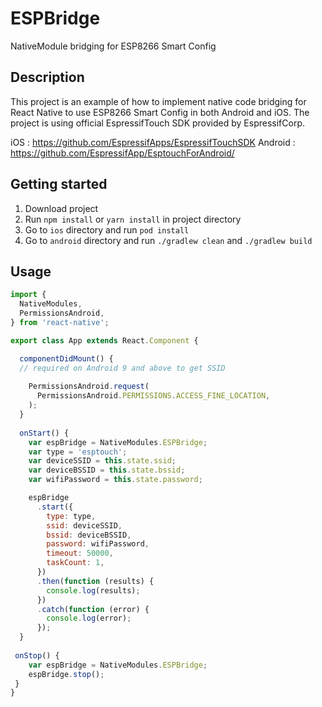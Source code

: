 # ESPBridge
NativeModule bridging for ESP8266 Smart Config

## Description

This project is an example of how to implement native code bridging for React Native to use ESP8266 Smart Config in both
Android and iOS. The project is using official EspressifTouch SDK provided by EspressifCorp.

iOS     : https://github.com/EspressifApps/EspressifTouchSDK
Android  : https://github.com/EspressifApp/EsptouchForAndroid/

## Getting started

1) Download project
2) Run `npm install` or `yarn install` in project directory
3) Go to `ios` directory and run `pod install`
4) Go to `android` directory and run `./gradlew clean` and `./gradlew build`

## Usage

```javascript
import {
  NativeModules,
  PermissionsAndroid,
} from 'react-native';

export class App extends React.Component {

  componentDidMount() {
  // required on Android 9 and above to get SSID
  
    PermissionsAndroid.request(
      PermissionsAndroid.PERMISSIONS.ACCESS_FINE_LOCATION,
    );
  }
  
  onStart() {
    var espBridge = NativeModules.ESPBridge;
    var type = 'esptouch';
    var deviceSSID = this.state.ssid;
    var deviceBSSID = this.state.bssid;
    var wifiPassword = this.state.password;

    espBridge
      .start({
        type: type,
        ssid: deviceSSID,
        bssid: deviceBSSID,
        password: wifiPassword,
        timeout: 50000,
        taskCount: 1,
      })
      .then(function (results) {
        console.log(results);
      })
      .catch(function (error) {
        console.log(error);
      });
  }
  
 onStop() {
    var espBridge = NativeModules.ESPBridge;
    espBridge.stop();
 }
}
```


